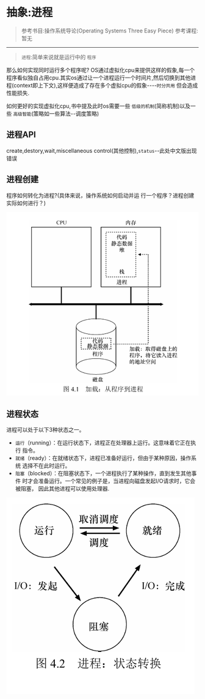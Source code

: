 # 抽象:进程

> 参考书目:操作系统导论(Operating Systems Three Easy Piece)
> 参考课程:暂无

---

> `进程`:简单来说就是运行中的 `程序`

那么如何实现同时运行多个程序呢?
OS通过虚拟化cpu来提供这样的假象,每一个程序看似独自占用cpu.其实os通过让一个进程运行一个时间片,然后切换到其他进程(context即上下文),这样便造成了存在多个虚拟cpu的假象----`时分共用`
但会造成性能损失.

如何更好的实现虚拟化cpu,书中提及此时os需要一些 `低级的机制`(简称机制)以及一些 `高级智能`(策略如一些算法--调度策略)

## 进程API

create,destory,wait,miscellaneous control(其他控制),`status`--此处中文版出现错误

## 进程创建

程序如何转化为进程?(具体来说，操作系统如何启动并运
行一个程序？进程创建实际如何进行？)

![进程创建](进程创建.png)

## 进程状态

进程可以处于以下3种状态之一。

- `运行`（running）：在运行状态下，进程正在处理器上运行。这意味着它正在执行
  指令。
- `就绪`（ready）：在就绪状态下，进程已准备好运行，但由于某种原因，操作系统
  选择不在此时运行。
- `阻塞`（blocked）：在阻塞状态下，一个进程执行了某种操作，直到发生其他事件
  时才会准备运行。一个常见的例子是，当进程向磁盘发起I/O请求时，它会被阻塞，
  因此其他进程可以使用处理器.

![状态转换](进程状态转换.png)


